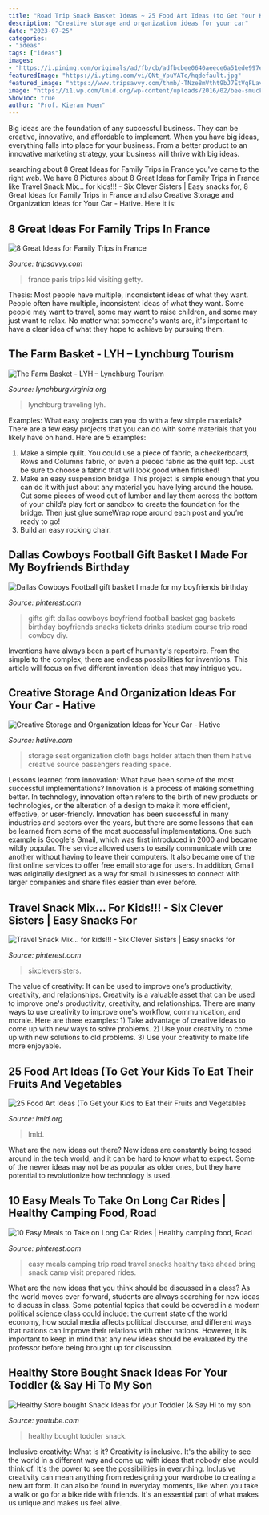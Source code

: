 ```yaml
---
title: "Road Trip Snack Basket Ideas ~ 25 Food Art Ideas (to Get Your Kids To Eat Their Fruits And Vegetables"
description: "Creative storage and organization ideas for your car"
date: "2023-07-25"
categories:
- "ideas"
tags: ["ideas"]
images:
- "https://i.pinimg.com/originals/ad/fb/cb/adfbcbee0640aeece6a51ede997edbbf.jpg"
featuredImage: "https://i.ytimg.com/vi/QNt_YpuYATc/hqdefault.jpg"
featured_image: "https://www.tripsavvy.com/thmb/-TNze8mVtht9bJ7EtVqFLavQ194=/960x0/filters:no_upscale():max_bytes(150000):strip_icc()/kid-tourist-visiting-paris-674753640-5af64048a9d4f900363275af.jpg"
image: "https://i1.wp.com/lmld.org/wp-content/uploads/2016/02/bee-smuckers-art-2.jpg?ssl=1"
ShowToc: true
author: "Prof. Kieran Moen"
---
```



Big ideas are the foundation of any successful business. They can be creative, innovative, and affordable to implement. When you have big ideas, everything falls into place for your business. From a better product to an innovative marketing strategy, your business will thrive with big ideas.

	

		
searching about 8 Great Ideas for Family Trips in France you've came to the right web. We have 8 Pictures about 8 Great Ideas for Family Trips in France like Travel Snack Mix... for kids!!! - Six Clever Sisters | Easy snacks for, 8 Great Ideas for Family Trips in France and also Creative Storage and Organization Ideas for Your Car - Hative. Here it is:
		
    
## 8 Great Ideas For Family Trips In France

<img loading=lazy src="https://www.tripsavvy.com/thmb/-TNze8mVtht9bJ7EtVqFLavQ194=/960x0/filters:no_upscale():max_bytes(150000):strip_icc()/kid-tourist-visiting-paris-674753640-5af64048a9d4f900363275af.jpg" onerror="this.onerror=null;this.src='https://tse1.mm.bing.net/th?id=OIP.tEW2UWdIiokgBtK6YhcmHAHaE8&amp;pid=15.1';" alt="8 Great Ideas for Family Trips in France">

_Source: tripsavvy.com_

>france paris trips kid visiting getty. 

	

Thesis: Most people have multiple, inconsistent ideas of what they want.
People often have multiple, inconsistent ideas of what they want. Some people may want to travel, some may want to raise children, and some may just want to relax. No matter what someone's wants are, it's important to have a clear idea of what they hope to achieve by pursuing them.

    
## The Farm Basket - LYH – Lynchburg Tourism

<img loading=lazy src="https://www.lynchburgvirginia.org/wp-content/uploads/2018/06/LYH-112020-27-1024x683.jpg)" onerror="this.onerror=null;this.src='https://tse4.mm.bing.net/th?id=OIP.dC4jJ8_aG2J86DfBB5ymEAHaE8&amp;pid=15.1';" alt="The Farm Basket - LYH – Lynchburg Tourism">

_Source: lynchburgvirginia.org_

>lynchburg traveling lyh. 

	

Examples: What easy projects can you do with a few simple materials?
There are a few easy projects that you can do with some materials that you likely have on hand. Here are 5 examples:
1. Make a simple quilt. You could use a piece of fabric, a checkerboard, Rows and Columns fabric, or even a pieced fabric as the quilt top. Just be sure to choose a fabric that will look good when finished! 
2. Make an easy suspension bridge. This project is simple enough that you can do it with just about any material you have lying around the house. Cut some pieces of wood out of lumber and lay them across the bottom of your child’s play fort or sandbox to create the foundation for the bridge. Then just glue someWrap rope around each post and you’re ready to go! 
3. Build an easy rocking chair.

    
## Dallas Cowboys Football Gift Basket I Made For My Boyfriends Birthday

<img loading=lazy src="https://i.pinimg.com/736x/32/04/c6/3204c6bed656e26029de4126ad862ab3--football-gift-baskets-boyfriend-gifts.jpg" onerror="this.onerror=null;this.src='https://tse3.mm.bing.net/th?id=OIP.GSaqSJOkr5yvLMRWIspgHwHaJ3&amp;pid=15.1';" alt="Dallas Cowboys Football gift basket I made for my boyfriends birthday">

_Source: pinterest.com_

>gifts gift dallas cowboys boyfriend football basket gag baskets birthday boyfriends snacks tickets drinks stadium course trip road cowboy diy. 

	

Inventions have always been a part of humanity's repertoire. From the simple to the complex, there are endless possibilities for inventions. This article will focus on five different invention ideas that may intrigue you.

    
## Creative Storage And Organization Ideas For Your Car - Hative

<img loading=lazy src="https://hative.com/wp-content/uploads/2015/04/car-storage-ideas/10-car-storage-organization-ideas.jpg" onerror="this.onerror=null;this.src='https://tse4.mm.bing.net/th?id=OIP.-Wou5kr9gFQ39X5d-ZG3qAHaLH&amp;pid=15.1';" alt="Creative Storage and Organization Ideas for Your Car - Hative">

_Source: hative.com_

>storage seat organization cloth bags holder attach then them hative creative source passengers reading space. 

	

Lessons learned from innovation: What have been some of the most successful implementations?
Innovation is a process of making something better. In technology, innovation often refers to the birth of new products or technologies, or the alteration of a design to make it more efficient, effective, or user-friendly. Innovation has been successful in many industries and sectors over the years, but there are some lessons that can be learned from some of the most successful implementations.
One such example is Google's Gmail, which was first introduced in 2000 and became wildly popular. The service allowed users to easily communicate with one another without having to leave their computers. It also became one of the first online services to offer free email storage for users. In addition, Gmail was originally designed as a way for small businesses to connect with larger companies and share files easier than ever before.

    
## Travel Snack Mix... For Kids!!! - Six Clever Sisters | Easy Snacks For

<img loading=lazy src="https://i.pinimg.com/originals/ad/fb/cb/adfbcbee0640aeece6a51ede997edbbf.jpg" onerror="this.onerror=null;this.src='https://tse4.mm.bing.net/th?id=OIP.L0yxvpaK4TpjophgLC9EQQHaI6&amp;pid=15.1';" alt="Travel Snack Mix... for kids!!! - Six Clever Sisters | Easy snacks for">

_Source: pinterest.com_

>sixcleversisters. 

	

The value of creativity: It can be used to improve one’s productivity, creativity, and relationships.
Creativity is a valuable asset that can be used to improve one's productivity, creativity, and relationships. There are many ways to use creativity to improve one's workflow, communication, and morale. Here are three examples: 1) Take advantage of creative ideas to come up with new ways to solve problems. 2) Use your creativity to come up with new solutions to old problems. 3) Use your creativity to make life more enjoyable.

    
## 25 Food Art Ideas (To Get Your Kids To Eat Their Fruits And Vegetables

<img loading=lazy src="https://i1.wp.com/lmld.org/wp-content/uploads/2016/02/bee-smuckers-art-2.jpg?ssl=1" onerror="this.onerror=null;this.src='https://tse3.mm.bing.net/th?id=OIP.iv9HzxWjx6ArdpsmTF-3LwHaKL&amp;pid=15.1';" alt="25 Food Art Ideas (To Get your Kids to Eat their Fruits and Vegetables">

_Source: lmld.org_

>lmld. 

	

What are the new ideas out there?
New ideas are constantly being tossed around in the tech world, and it can be hard to know what to expect. Some of the newer ideas may not be as popular as older ones, but they have potential to revolutionize how technology is used.

    
## 10 Easy Meals To Take On Long Car Rides | Healthy Camping Food, Road

<img loading=lazy src="https://i.pinimg.com/736x/1d/9e/be/1d9ebead57195c1f3f2751b56204b195.jpg" onerror="this.onerror=null;this.src='https://tse4.mm.bing.net/th?id=OIP.bPx8UZI4gMeYIFMdR6uykgHaLH&amp;pid=15.1';" alt="10 Easy Meals to Take on Long Car Rides | Healthy camping food, Road">

_Source: pinterest.com_

>easy meals camping trip road travel snacks healthy take ahead bring snack camp visit prepared rides. 

	

What are the new ideas that you think should be discussed in a class?
As the world moves ever-forward, students are always searching for new ideas to discuss in class. Some potential topics that could be covered in a modern political science class could include: the current state of the world economy, how social media affects political discourse, and different ways that nations can improve their relations with other nations. However, it is important to keep in mind that any new ideas should be evaluated by the professor before being brought up for discussion.

    
## Healthy Store Bought Snack Ideas For Your Toddler (&amp; Say Hi To My Son

<img loading=lazy src="https://i.ytimg.com/vi/QNt_YpuYATc/hqdefault.jpg" onerror="this.onerror=null;this.src='https://tse1.mm.bing.net/th?id=OIP.TYw61_sgkhNkuXW1IqeF1AHaFj&amp;pid=15.1';" alt="Healthy Store bought Snack Ideas for your Toddler (&amp; Say Hi to my son">

_Source: youtube.com_

>healthy bought toddler snack. 

	

Inclusive creativity: What is it?
Creativity is inclusive. It's the ability to see the world in a different way and come up with ideas that nobody else would think of. It's the power to see the possibilities in everything. Inclusive creativity can mean anything from redesigning your wardrobe to creating a new art form. It can also be found in everyday moments, like when you take a walk or go for a bike ride with friends. It's an essential part of what makes us unique and makes us feel alive.

